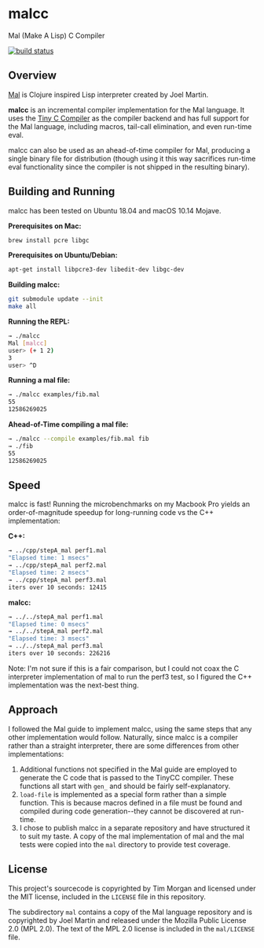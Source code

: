 # malcc

Mal (Make A Lisp) C Compiler

[![build status](https://builds.sr.ht/~tim/malcc.svg)](https://builds.sr.ht/~tim/malcc)

## Overview

[Mal](https://github.com/kanaka/mal) is Clojure inspired Lisp interpreter
created by Joel Martin.

**malcc** is an incremental compiler implementation for the Mal language.
It uses the [Tiny C Compiler](https://bellard.org/tcc/) as the compiler backend
and has full support for the Mal language, including macros, tail-call elimination,
and even run-time eval.

malcc can also be used as an ahead-of-time compiler for Mal, producing a single
binary file for distribution (though using it this way sacrifices run-time eval
functionality since the compiler is not shipped in the resulting binary).

## Building and Running

malcc has been tested on Ubuntu 18.04 and macOS 10.14 Mojave.

**Prerequisites on Mac:**

```bash
brew install pcre libgc
```

**Prerequisites on Ubuntu/Debian:**

```bash
apt-get install libpcre3-dev libedit-dev libgc-dev
```

**Building malcc:**

```bash
git submodule update --init
make all
```

**Running the REPL:**

```bash
→ ./malcc
Mal [malcc]
user> (+ 1 2)
3
user> ^D
```

**Running a mal file:**

```bash
→ ./malcc examples/fib.mal
55
12586269025
```

**Ahead-of-Time compiling a mal file:**

```bash
→ ./malcc --compile examples/fib.mal fib
→ ./fib
55
12586269025
```

## Speed

malcc is fast! Running the microbenchmarks on my Macbook Pro yields an
order-of-magnitude speedup for long-running code vs the C++ implementation:

**C++:**

```bash
→ ../cpp/stepA_mal perf1.mal
"Elapsed time: 1 msecs"
→ ../cpp/stepA_mal perf2.mal
"Elapsed time: 2 msecs"
→ ../cpp/stepA_mal perf3.mal
iters over 10 seconds: 12415
```

**malcc:**

```bash
→ ../../stepA_mal perf1.mal
"Elapsed time: 0 msecs"
→ ../../stepA_mal perf2.mal
"Elapsed time: 3 msecs"
→ ../../stepA_mal perf3.mal
iters over 10 seconds: 226216
```

Note: I'm not sure if this is a fair comparison, but I could not coax the C
interpreter implementation of mal to run the perf3 test, so I figured the C++
implementation was the next-best thing.

## Approach

I followed the Mal guide to implement malcc, using the same steps that any
other implementation would follow. Naturally, since malcc is a compiler
rather than a straight interpreter, there are some differences from other
implementations:

1. Additional functions not specified in the Mal guide are employed to
   generate the C code that is passed to the TinyCC compiler. These functions
   all start with `gen_` and should be fairly self-explanatory.
2. `load-file` is implemented as a special form rather than a simple function.
   This is because macros defined in a file must be found and compiled during
   code generation--they cannot be discovered at run-time.
3. I chose to publish malcc in a separate repository and have structured it to
   suit my taste. A copy of the mal implementation of mal and the mal tests
   were copied into the `mal` directory to provide test coverage.

## License

This project's sourcecode is copyrighted by Tim Morgan and licensed under the
MIT license, included in the `LICENSE` file in this repository.

The subdirectory `mal` contains a copy of the Mal language repository and is
copyrighted by Joel Martin and released under the Mozilla Public License 2.0
(MPL 2.0). The text of the MPL 2.0 license is included in the `mal/LICENSE`
file.
